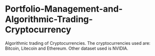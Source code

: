 # Portfolio-Management-and-Algorithmic-Trading-Cryptocurrency
Algorithmic trading of Cryptocurrencies.
The cryptocurrencies used are:
           Bitcoin, Litecoin and Ethereum. Other dataset used is NVIDIA.
